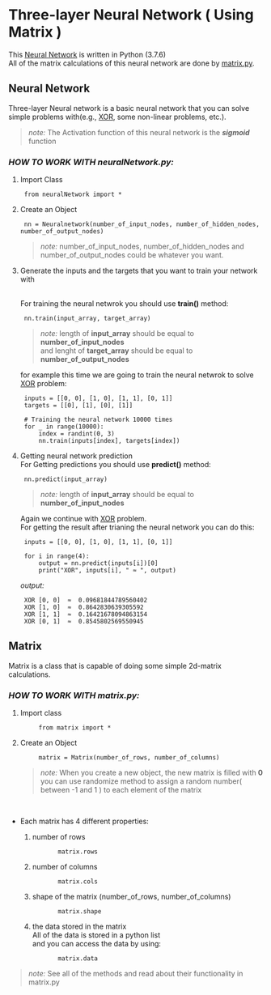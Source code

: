 # Three-layer Neural Network ( Using Matrix )
This [Neural Network](#neural-network) is written in Python (3.7.6) <br>
All of the matrix calculations of this neural network are done by [matrix.py](#matrix).

## **Neural Network**

Three-layer Neural network is a basic neural network that you can solve simple problems with(e.g., [XOR](https://github.com/aryahassibi/XOR-Problem), some non-linear problems, etc.).
> *note:* The Activation function of this neural network is the ***sigmoid*** function 
### *HOW TO WORK WITH neuralNetwork.py:*
1. Import Class
      
        from neuralNetwork import *
        
        
2. Create an Object

        nn = Neuralnetwork(number_of_input_nodes, number_of_hidden_nodes, number_of_output_nodes)

    > *note:* number_of_input_nodes, number_of_hidden_nodes and number_of_output_nodes could be whatever you want.
    
    
3. Generate the inputs and the targets that you want to train your network with

    <br>For training the neural netwrok you should use **train()** method: 
          
        nn.train(input_array, target_array)

    > *note:* length of **input_array** should be equal to **number_of_input_nodes** <br>
    >    and lenght of **target_array** should be equal to **number_of_output_nodes**

    for example this time we are going to train the neural netwrok to solve [XOR](https://github.com/aryahassibi/XOR-Problem) problem:
    
        inputs = [[0, 0], [1, 0], [1, 1], [0, 1]]
        targets = [[0], [1], [0], [1]]

        # Training the neural network 10000 times
        for _ in range(10000):
            index = randint(0, 3)
            nn.train(inputs[index], targets[index])

4. Getting neural network prediction
    <br>For Getting predictions you should use **predict()** method:

        nn.predict(input_array)

    > *note:* length of **input_array** should be equal to **number_of_input_nodes**

    Again we continue with [XOR](https://github.com/aryahassibi/XOR-Problem) problem.<br>
    For getting the result after trianing the neural network you can do this:
    
        inputs = [[0, 0], [1, 0], [1, 1], [0, 1]]

        for i in range(4):
            output = nn.predict(inputs[i])[0]
            print("XOR", inputs[i], " ≈ ", output)

    *output:*
    
        XOR [0, 0]  ≈  0.09681844789560402
        XOR [1, 0]  ≈  0.8642830639305592
        XOR [1, 1]  ≈  0.16421678094863154
        XOR [0, 1]  ≈  0.8545802569550945
      
      
## Matrix
Matrix is a class that is capable of doing some simple 2d-matrix calculations.

### *HOW TO WORK WITH matrix.py:*
1. Import class
      
            from matrix import *
            
2. Create an Object

            matrix = Matrix(number_of_rows, number_of_columns)
      > *note:* When you create a new object, the new matrix is filled with **0**<br>
      > you can use randomize method to assign a random number( between -1 and 1 ) to each element of the matrix
 
<br>
      
+ Each matrix has 4 different properties:
    1. number of rows

                  matrix.rows
    2. number of columns

                  matrix.cols
    3. shape of the matrix (number_of_rows, number_of_columns)

                  matrix.shape
    4. the data stored in the matrix<br>
          All of the data is  stored in a python list<br>
          and you can access the data by using:

                  matrix.data
                  
> *note:* See all of the methods and read about their functionality in matrix.py 
            
           

